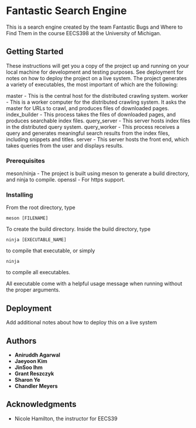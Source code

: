 # Fantastic Search Engine

This is a search engine created by the team Fantastic Bugs and Where to Find Them in the course EECS398 at the University of Michigan.

## Getting Started

These instructions will get you a copy of the project up and running on your local machine for development and testing purposes. See deployment for notes on how to deploy the project on a live system.
The project generates a variety of executables, the most important of which are the following:

master - This is the central host for the distributed crawling system.
worker - This is a worker computer for the distributed crawling system. It asks the master for URLs to crawl, and produces files of downloaded pages.
index_builder - This process takes the files of downloaded pages, and produces searchable index files.
query_server - This server hosts index files in the distributed query system.
query_worker - This process receives a query and generates meaningful search results from the index files, including snippets and titles.
server - This server hosts the front end, which takes queries from the user and displays results.

### Prerequisites

meson/ninja - The project is built using meson to generate a build directory, and ninja to compile.
openssl - For https support.

### Installing

From the root directory, type 
<pre lang="no-highlight"><code>meson [FILENAME]
</code></pre>
To create the build directory. Inside the build directory, type
<pre lang="no-highlight"><code>ninja [EXECUTABLE_NAME]
</code></pre>
to compile that executable, or simply
<pre lang="no-highlight"><code>ninja
</code></pre>
to compile all executables.

All executable come with a helpful usage message when running without the proper arguments.

## Deployment

Add additional notes about how to deploy this on a live system

## Authors

* **Aniruddh Agarwal**
* **Jaeyoon Kim**
* **JinSoo Ihm**
* **Grant Reszczyk**
* **Sharon Ye**
* **Chandler Meyers**

## Acknowledgments

* Nicole Hamilton, the instructor for EECS39

